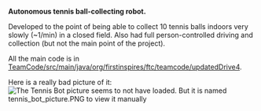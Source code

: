 **Autonomous tennis ball-collecting robot.**

Developed to the point of being able to collect 10 tennis balls indoors very slowly (~1/min) in a closed field.
Also had full person-controlled driving and collection (but not the main point of the project).

All the main code is in [TeamCode/src/main/java/org/firstinspires/ftc/teamcode/updatedDrive4](TeamCode/src/main/java/org/firstinspires/ftc/teamcode/updatedDrive4).

Here is a really bad picture of it:<br>
![The Tennis Bot picture seems to not have loaded. But it is named tennis_bot_picture.PNG to view it manually](./tennis_bot_picture.PNG "Tennis Bot picture")
